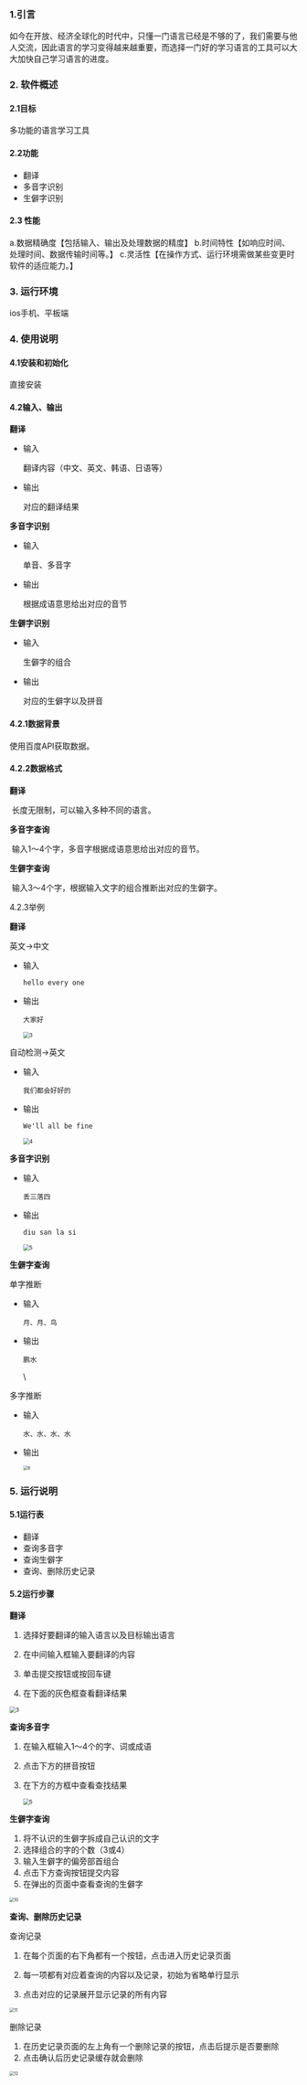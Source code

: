 ### 1.引言

如今在开放、经济全球化的时代中，只懂一门语言已经是不够的了，我们需要与他人交流，因此语言的学习变得越来越重要，而选择一门好的学习语言的工具可以大大加快自己学习语言的进度。

### 2. 软件概述

#### 2.1目标

多功能的语言学习工具

#### 2.2功能

* 翻译
* 多音字识别
* 生僻字识别

#### 2.3 性能
  a.数据精确度【包括输入、输出及处理数据的精度】
  b.时间特性【如响应时间、处理时间、数据传输时间等。】
  c.灵活性【在操作方式、运行环境需做某些变更时软件的适应能力。】

### 3. 运行环境

ios手机、平板端

### 4. 使用说明

#### 4.1安装和初始化

直接安装

#### 4.2输入、输出

**翻译**

* 输入

  翻译内容（中文、英文、韩语、日语等）

* 输出

  对应的翻译结果

**多音字识别**

* 输入

  单音、多音字

* 输出

  根据成语意思给出对应的音节

**生僻字识别**

* 输入

  生僻字的组合

* 输出

  对应的生僻字以及拼音

  

#### 4.2.1数据背景

  使用百度API获取数据。

#### 4.2.2数据格式

**翻译**

​	长度无限制，可以输入多种不同的语言。

**多音字查询**

​	输入1～4个字，多音字根据成语意思给出对应的音节。

**生僻字查询**

​	输入3～4个字，根据输入文字的组合推断出对应的生僻字。

4.2.3举例

**翻译**

英文->中文

* 输入

  ```
  hello every one
  ```

* 输出

  ```
  大家好
  ```

  <img src="3.png" alt="3" style="zoom: 67%;" />

自动检测->英文

* 输入

  ```
  我们都会好好的
  ```

* 输出

  ```
  We'll all be fine
  ```

  <img src="4.png" alt="4" style="zoom:67%;" />

**多音字识别**

* 输入

  ```
  丢三落四
  ```

* 输出

  ```
  diu san la si
  ```

  <img src="5.png" alt="5" style="zoom:67%;" />

**生僻字查询**

单字推断

* 输入

  ```
  月、月、鸟
  ```

* 输出

  ```
  鹏水
  ```

  \

多字推断

* 输入

  ```
  水、水、水、水
  ```

* 输出

  <img src="8.png" alt="8" style="zoom:50%;" />

### 5. 运行说明

#### 5.1运行表

* 翻译
* 查询多音字
* 查询生僻字
* 查询、删除历史记录

#### 5.2运行步骤

**翻译**

1. 选择好要翻译的输入语言以及目标输出语言
2. 在中间输入框输入要翻译的内容

3. 单击提交按钮或按回车键

4. 在下面的灰色框查看翻译结果

<img src="3.png" alt="3" style="zoom: 67%;" />

**查询多音字**

1. 在输入框输入1～4个的字、词或成语

2. 点击下方的拼音按钮

3. 在下方的方框中查看查找结果

   <img src="5.png" alt="5" style="zoom:67%;" />

**生僻字查询**

1. 将不认识的生僻字拆成自己认识的文字
2. 选择组合的字的个数（3或4）
3. 输入生僻字的偏旁部首组合
4. 点击下方查询按钮提交内容
5. 在弹出的页面中查看查询的生僻字

<img src="10.png" alt="10" style="zoom:50%;" />

**查询、删除历史记录**

查询记录

1. 在每个页面的右下角都有一个按钮，点击进入历史记录页面

2. 每一项都有对应着查询的内容以及记录，初始为省略单行显示
3. 点击对应的记录展开显示记录的所有内容

<img src="11.png" alt="11" style="zoom: 50%;" />

删除记录

1. 在历史记录页面的左上角有一个删除记录的按钮，点击后提示是否要删除
2. 点击确认后历史记录缓存就会删除

<img src="12.png" alt="12" style="zoom:50%;" />